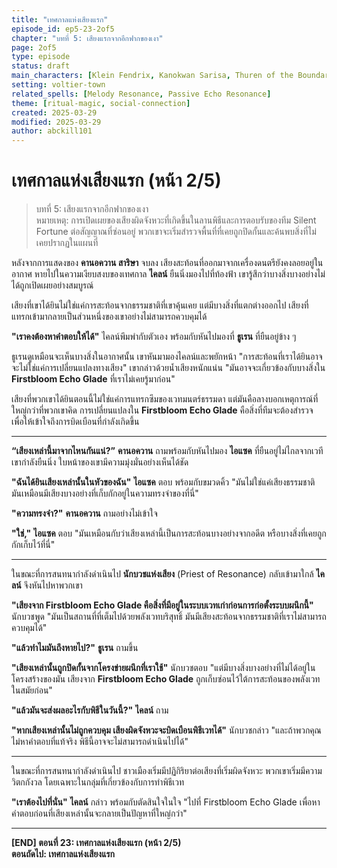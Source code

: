 ```yaml
---
title: "เทศกาลแห่งเสียงแรก"
episode_id: ep5-23-2of5
chapter: "บทที่ 5: เสียงแรกจากอีกฟากของเงา"
page: 2of5
type: episode
status: draft
main_characters: [Klein Fendrix, Kanokwan Sarisa, Thuren of the Boundary, Isaac Nocturne]
setting: voltier-town
related_spells: [Melody Resonance, Passive Echo Resonance]
theme: [ritual-magic, social-connection]
created: 2025-03-29
modified: 2025-03-29
author: abckill101
---
```


# เทศกาลแห่งเสียงแรก (หน้า 2/5)

> บทที่ 5: เสียงแรกจากอีกฟากของเงา  
> หมายเหตุ: การเปิดเผยของเสียงผิดจังหวะที่เกิดขึ้นในลานพิธีและการตอบรับของทีม Silent Fortune ต่อสัญญาณที่ซ่อนอยู่ พวกเขาจะเริ่มสำรวจพื้นที่ที่เคยถูกปิดกั้นและค้นพบสิ่งที่ไม่เคยปรากฏในแผนที่

หลังจากการแสดงของ **คานอควาน สาริษา** จบลง เสียงสะท้อนที่ออกมาจากเครื่องดนตรียังคงลอยอยู่ในอากาศ หายไปในความเงียบสงบของเทศกาล **ไคลน์** ยืนนิ่งมองไปที่ท้องฟ้า เขารู้สึกว่าบางสิ่งบางอย่างไม่ได้ถูกเปิดเผยอย่างสมบูรณ์

เสียงที่เขาได้ยินไม่ใช่แค่การสะท้อนจากธรรมชาติที่เขาคุ้นเคย แต่มีบางสิ่งที่แตกต่างออกไป เสียงที่แทรกเข้ามากลายเป็นส่วนหนึ่งของเขาอย่างไม่สามารถควบคุมได้

**"เราคงต้องหาคำตอบให้ได้"** ไคลน์พึมพำกับตัวเอง พร้อมกับหันไปมองที่ **ธูเรน** ที่ยืนอยู่ข้าง ๆ

ธูเรนดูเหมือนจะเห็นบางสิ่งในอากาศนั้น เขาหันมามองไคลน์และพยักหน้า "การสะท้อนที่เราได้ยินอาจจะไม่ใช่แค่การเปลี่ยนแปลงทางเสียง" เขากล่าวด้วยน้ำเสียงหนักแน่น "มันอาจจะเกี่ยวข้องกับบางสิ่งใน **Firstbloom Echo Glade** ที่เราไม่เคยรู้มาก่อน"

เสียงที่พวกเขาได้ยินตอนนี้ไม่ใช่แค่การแทรกซึมของเวทมนตร์ธรรมดา แต่มันคือลางบอกเหตุการณ์ที่ใหญ่กว่าที่พวกเขาคิด การเปลี่ยนแปลงใน **Firstbloom Echo Glade** คือสิ่งที่ทีมจะต้องสำรวจ เพื่อให้เข้าใจถึงการบิดเบือนที่กำลังเกิดขึ้น

---

**“เสียงเหล่านี้มาจากไหนกันแน่?”** **คานอควาน** ถามพร้อมกับหันไปมอง **ไอแซค** ที่ยืนอยู่ไม่ไกลจากเวที เขากำลังยืนนิ่ง ใบหน้าของเขามีความมุ่งมั่นอย่างเห็นได้ชัด

**"ฉันได้ยินเสียงเหล่านั้นในหัวของฉัน"** **ไอแซค** ตอบ พร้อมกับขมวดคิ้ว "มันไม่ใช่แค่เสียงธรรมชาติ มันเหมือนมีเสียงบางอย่างที่เก็บกักอยู่ในความทรงจำของที่นี่"

**"ความทรงจำ?"** **คานอควาน** ถามอย่างไม่เข้าใจ

**"ใช่,"** **ไอแซค** ตอบ "มันเหมือนกับว่าเสียงเหล่านี้เป็นการสะท้อนบางอย่างจากอดีต หรือบางสิ่งที่เคยถูกกักเก็บไว้ที่นี่"

---

ในขณะที่การสนทนากำลังดำเนินไป **นักบวชแห่งเสียง** (Priest of Resonance) กลับเข้ามาใกล้ **ไคลน์** จึงหันไปหาพวกเขา

**"เสียงจาก Firstbloom Echo Glade คือสิ่งที่มีอยู่ในระบบเวทเก่าก่อนการก่อตั้งระบบผนึกนี้"** นักบวชพูด "มันเป็นสถานที่ที่เต็มไปด้วยพลังเวทบริสุทธิ์ มันมีเสียงสะท้อนจากธรรมชาติที่เราไม่สามารถควบคุมได้"

**"แล้วทำไมมันถึงหายไป?"** **ธูเรน** ถามขึ้น

**"เสียงเหล่านั้นถูกปิดกั้นจากโครงข่ายผนึกที่เราใช้"** นักบวชตอบ "แต่มีบางสิ่งบางอย่างที่ไม่ได้อยู่ในโครงสร้างของมัน เสียงจาก **Firstbloom Echo Glade** ถูกเก็บซ่อนไว้ใต้การสะท้อนของพลังเวทในสมัยก่อน"

**"แล้วมันจะส่งผลอะไรกับพิธีในวันนี้?"** **ไคลน์** ถาม

**"หากเสียงเหล่านั้นไม่ถูกควบคุม เสียงผิดจังหวะจะบิดเบือนพิธีเวทได้"** นักบวชกล่าว "และถ้าพวกคุณไม่หาคำตอบที่แท้จริง พิธีนี้อาจจะไม่สามารถดำเนินไปได้"

---

ในขณะที่การสนทนากำลังดำเนินไป ชาวเมืองเริ่มมีปฏิกิริยาต่อเสียงที่เริ่มผิดจังหวะ พวกเขาเริ่มมีความวิตกกังวล โดยเฉพาะในกลุ่มที่เกี่ยวข้องกับการทำพิธีเวท

**"เราต้องไปที่นั่น"** **ไคลน์** กล่าว พร้อมกับตัดสินใจในใจ "ไปที่ Firstbloom Echo Glade เพื่อหาคำตอบก่อนที่เสียงเหล่านั้นจะกลายเป็นปัญหาที่ใหญ่กว่า"

---

**[END] ตอนที่ 23: เทศกาลแห่งเสียงแรก (หน้า 2/5)**  
**ตอนถัดไป: เทศกาลแห่งเสียงแรก**